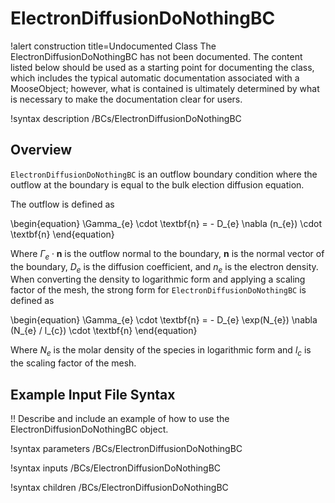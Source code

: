 # ElectronDiffusionDoNothingBC

!alert construction title=Undocumented Class
The ElectronDiffusionDoNothingBC has not been documented. The content listed below should be used as a starting point for
documenting the class, which includes the typical automatic documentation associated with a
MooseObject; however, what is contained is ultimately determined by what is necessary to make the
documentation clear for users.

!syntax description /BCs/ElectronDiffusionDoNothingBC

## Overview

`ElectronDiffusionDoNothingBC` is an outflow boundary condition where the outflow at the
boundary is equal to the bulk election diffusion equation.

The outflow is defined as

\begin{equation}
\Gamma_{e} \cdot \textbf{n} = - D_{e} \nabla (n_{e}) \cdot \textbf{n}
\end{equation}

Where $\Gamma_e \cdot \textbf{n}$ is the outflow normal to the boundary, $\textbf{n}$ is the normal  vector of the boundary, $D_{e}$ is the diffusion coefficient, and $n_{e}$ is the electron density. When converting the density to logarithmic form and applying a scaling
factor of the mesh, the strong form for `ElectronDiffusionDoNothingBC` is defined as

\begin{equation}
\Gamma_{e} \cdot \textbf{n} = - D_{e} \exp(N_{e}) \nabla (N_{e} / l_{c}) \cdot \textbf{n}
\end{equation}

Where $N_{e}$ is the molar density of the species in logarithmic form and
$l_{c}$ is the scaling factor of the mesh.

## Example Input File Syntax

!! Describe and include an example of how to use the ElectronDiffusionDoNothingBC object.

!syntax parameters /BCs/ElectronDiffusionDoNothingBC

!syntax inputs /BCs/ElectronDiffusionDoNothingBC

!syntax children /BCs/ElectronDiffusionDoNothingBC
